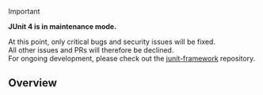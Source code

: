 > [!IMPORTANT]  
> **JUnit 4 is in maintenance mode.**
>
> At this point, only critical bugs and security issues will be fixed.<br>
> All other issues and PRs will therefore be declined.<br>
> For ongoing development, please check out the [junit-framework](https://github.com/junit-team/junit-framework/) repository.

## Overview

<!-- Please describe your changes here and list any open questions you might have. -->
